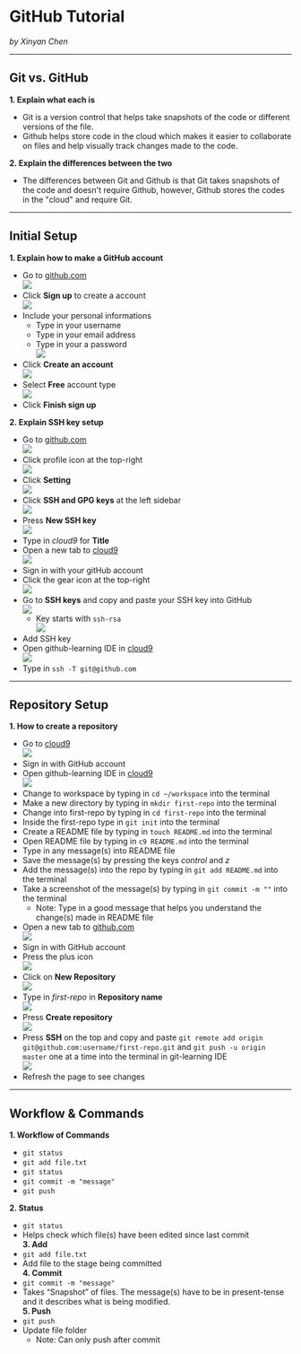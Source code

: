 # GitHub Tutorial

_by Xinyan Chen_

---
## Git vs. GitHub
**1. Explain what each is**  
* Git is a version control that helps take snapshots of the code or different versions of the file.  
* Github helps store code in the cloud which makes it easier to collaborate on files and help visually track changes made to the code.  

**2. Explain the differences between the two**  
* The differences between Git and Github is that Git takes snapshots of the code and doesn't require Github, however, Github stores the codes in the "cloud" and require Git.  

---
## Initial Setup
**1. Explain how to make a GitHub account**  
* Go to [github.com](github.com)  
![](githublink.png)  
* Click **Sign up** to create a account  
![](signup.png)  
* Include your personal informations  
    * Type in your username  
    * Type in your email address  
    * Type in your a password  
![](addpersonalinfo.png)
* Click **Create an account**  
![](createanaccount.png)  
* Select **Free** account type  
![](free.png)  
* Click **Finish sign up**  

**2. Explain SSH key setup**
* Go to [github.com](github.com)  
![](githublink.png)  
* Click profile icon at the top-right  
![](profileicon.png)  
* Click **Setting**  
![](setting.png)  
* Click **SSH and GPG keys** at the left sidebar  
![](SSH&GPG.png)  
* Press **New SSH key**  
![](newSSH.png)  
* Type in _cloud9_ for **Title**  
* Open a new tab to [cloud9](c9.io)  
![](c9.png)  
* Sign in with your gitHub account  
* Click the gear icon at the top-right  
![](gear.png)  
* Go to **SSH keys** and copy and paste your SSH key into GitHub  
![](SSHkey.png)  
    * Key starts with `ssh-rsa`  
![](exSSH.png)  
* Add SSH key  
* Open github-learning IDE in [cloud9](c9.io)  
![](IDE.png)  
* Type in `ssh -T git@github.com`  

---
## Repository Setup
**1. How to create a repository**  
* Go to [cloud9](c9.io)  
![](c9.png)  
* Sign in with GitHub account  
* Open github-learning IDE in [cloud9](c9.io)  
![](IDE.png)  
* Change to workspace by typing in `cd ~/workspace` into the terminal  
* Make a new directory by typing in `mkdir first-repo` into the terminal  
* Change into first-repo by typing in `cd first-repo` into the terminal  
* Inside the first-repo type in `git init` into the terminal  
* Create a README file by typing in `touch README.md` into the terminal  
* Open README file by typing in `c9 README.md` into the terminal  
* Type in any message(s) into README file  
* Save the message(s) by pressing the keys _control_ and _z_  
* Add the message(s) into the repo by typing in `git add README.md` into the terminal  
* Take a screenshot of the message(s) by typing in `git commit -m ""` into the terminal  
    * Note: Type in a good message that helps you understand the change(s) made in README file  
* Open a new tab to [github.com](github.com)  
![](githublink.png)  
* Sign in with GitHub account  
* Press the plus icon  
![](plus.PNG)  
* Click on **New Repository**  
![](newrepo.PNG)  
* Type in _first-repo_ in **Repository name**  
![](repotitle.PNG)  
* Press **Create repository**  
![](createrepo.PNG) 
* Press **SSH** on the top and copy and paste `git remote add origin git@github.com:username/first-repo.git` and `git push -u origin master` one at a time into the terminal in git-learning IDE  
![](repopush.PNG)  
* Refresh the page to see changes  

---
## Workflow & Commands
**1. Workflow of Commands**  
* `git status`  
* `git add file.txt`  
* `git status`  
* `git commit -m "message"`  
* `git push`  

**2. Status**  
* `git status`  
* Helps check which file(s) have been edited since last commit  
**3. Add**  
* `git add file.txt`  
* Add file to the stage being committed  
**4. Commit**  
* `git commit -m "message"`  
* Takes “Snapshot” of files. The message(s) have to be in present-tense and it describes what is being modified.  
**5. Push**  
* `git push`  
* Update file folder  
    * Note: Can only push after commit  